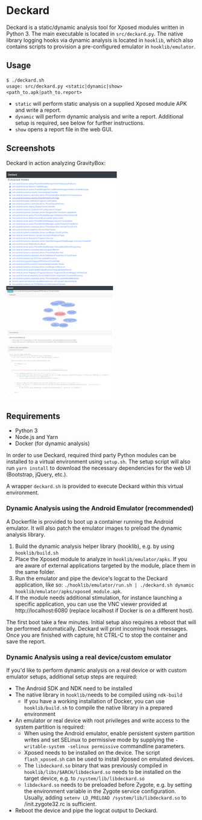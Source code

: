 # Deckard

Deckard is a static/dynamic analysis tool for Xposed modules written
in Python 3. The main executable is located in `src/deckard.py`. The
native library logging hooks via dynamic analysis is located in
`hooklib`, which also contains scripts to provision a pre-configured
emulator in `hooklib/emulator`.

## Usage

```
$ ./deckard.sh
usage: src/deckard.py <static|dynamic|show> <path_to.apk|path_to.report>
```

- `static` will perform static analysis on a supplied Xposed module
  APK and write a report.
- `dynamic` will perform dynamic analysis and write a
  report. Additional setup is required, see below for further
  instructions.
- `show` opens a report file in the web GUI.

## Screenshots

Deckard in action analyzing GravityBox:

[![overview](/screenshots/overview-th.png?raw=true)](/screenshots/overview.png?raw=true)
[![hook detail](/screenshots/detail-th.png?raw=true)](/screenshots/detail.png?raw=true)

## Requirements

- Python 3
- Node.js and Yarn
- Docker (for dynamic analysis)

In order to use Deckard, required third party Python modules can be
installed to a virtual environment using `setup.sh`. The setup script
will also run `yarn install` to download the necessary dependencies
for the web UI (Bootstrap, jQuery, etc.).

A wrapper `deckard.sh` is provided to execute Deckard within this
virtual environment.

### Dynamic Analysis using the Android Emulator (recommended)

A Dockerfile is provided to boot up a container running the Android
emulator. It will also patch the emulator images to preload the
dynamic analysis library.

1. Build the dynamic analysis helper library (hooklib), e.g. by using
   `hooklib/build.sh`
2. Place the Xposed module to analyze in `hooklib/emulator/apks`. If
   you are aware of external applications targeted by the module,
   place them in the same folder.
3. Run the emulator and pipe the device's logcat to the Deckard
   application, like so: `./hooklib/emulator/run.sh | ./deckard.sh
   dynamic hooklib/emulator/apks/xposed_module.apk`.
4. If the module needs additional stimulation, for instance launching
   a specific application, you can use the VNC viewer provided at
   http://localhost:6080 (replace localhost if Docker is on a
   different host).
   
The first boot take a few minutes. Initial setup also requires a
reboot that will be performed automatically. Deckard will print
incoming hook messages. Once you are finished with capture, hit CTRL-C
to stop the container and save the report.

### Dynamic Analysis using a real device/custom emulator

If you'd like to perform dynamic analysis on a real device or with
custom emulator setups, additional setup steps are required:

- The Android SDK and NDK need to be installed
- The native library in `hooklib/`needs to be compiled using
  `ndk-build`
  - If you have a working installation of Docker, you can use
    `hooklib/build.sh` to compile the native library in a prepared
    environment
- An emulator or real device with root privileges and write access to
  the system partition is required:
  - When using the Android emulator, enable persistent system
    partition writes and set SELinux to permissive mode by supplying
    the `-writable-system -selinux permissive` commandline parameters.
  - Xposed needs to be installed on the device. The script
    `flash_xposed.sh` can be used to install Xposed on emulated
    devices.
  - The `libdeckard.so` binary that was previously compiled in
    `hooklib/libs/$ARCH/libdeckard.so` needs to be installed on the
    target device, e.g. to `/system/lib/libdeckard.so`
  - `libdeckard.so` needs to be preloaded before Zygote, e.g. by
    setting the environment variable in the Zygote service
    configuration. Usually, adding `setenv LD_PRELOAD
    /system/lib/libdeckard.so` to /init.zygote32.rc is sufficient.
- Reboot the device and pipe the logcat output to Deckard.
